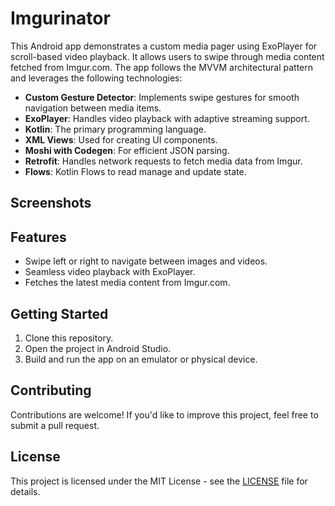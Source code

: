 # Imgurinator

This Android app demonstrates a custom media pager using ExoPlayer for scroll-based video playback. It allows users to swipe through media content fetched from Imgur.com. The app follows the MVVM architectural pattern and leverages the following technologies:

- **Custom Gesture Detector**: Implements swipe gestures for smooth navigation between media items.
- **ExoPlayer**: Handles video playback with adaptive streaming support.
- **Kotlin**: The primary programming language.
- **XML Views**: Used for creating UI components.
- **Moshi with Codegen**: For efficient JSON parsing.
- **Retrofit**: Handles network requests to fetch media data from Imgur.
- **Flows**: Kotlin Flows to read manage and update state.

## Screenshots



## Features

- Swipe left or right to navigate between images and videos.
- Seamless video playback with ExoPlayer.
- Fetches the latest media content from Imgur.com.

## Getting Started

1. Clone this repository.
2. Open the project in Android Studio.
3. Build and run the app on an emulator or physical device.


## Contributing

Contributions are welcome! If you'd like to improve this project, feel free to submit a pull request.

## License

This project is licensed under the MIT License - see the [LICENSE](LICENSE) file for details.
